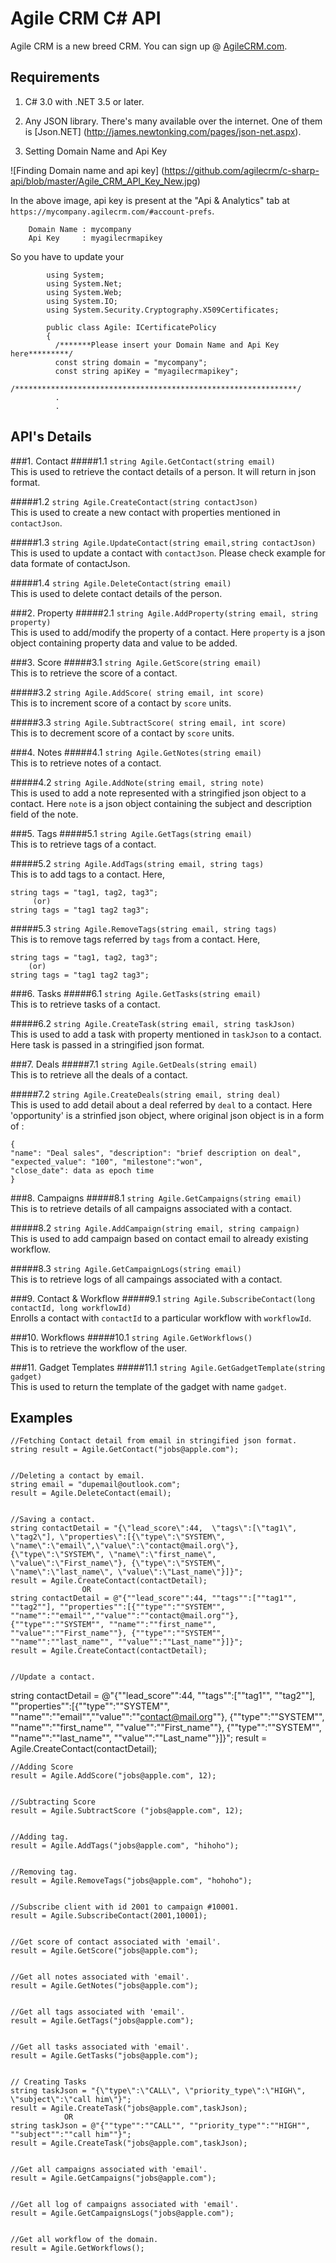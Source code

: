 Agile CRM C# API
================
Agile CRM is a new breed CRM. You can sign up @ [AgileCRM.com](https://www.agilecrm.com).  

Requirements
------------

1. C# 3.0 with .NET 3.5 or later.

2. Any JSON library. There's many available over the internet. One of them is [Json.NET] (http://james.newtonking.com/pages/json-net.aspx).

3. Setting Domain Name and Api Key

![Finding Domain name and api key] (https://github.com/agilecrm/c-sharp-api/blob/master/Agile_CRM_API_Key_New.jpg)

In the above image, api key is present at the "Api & Analytics" tab at `https://mycompany.agilecrm.com/#account-prefs`.

        Domain Name : mycompany
        Api Key     : myagilecrmapikey

So you have to update your

            using System;   
            using System.Net;   
            using System.Web;   
            using System.IO;   
            using System.Security.Cryptography.X509Certificates;   
   
            public class Agile: ICertificatePolicy    
            {   
              /*******Please insert your Domain Name and Api Key here*********/   
              const string domain = "mycompany";   
              const string apiKey = "myagilecrmapikey";   
              /***************************************************************/    
              .   
              .   



API's Details
-------------
###1. Contact 
#####1.1 `string Agile.GetContact(string email)`  
This is used to retrieve the contact details of a person. It will return in json format.

#####1.2 `string Agile.CreateContact(string contactJson)`  
This is used to create a new contact with properties mentioned in `contactJson`.

#####1.3 `string Agile.UpdateContact(string email,string contactJson)`
This is used to update a contact with `contactJson`. Please check example for data formate of contactJson.

#####1.4 `string Agile.DeleteContact(string email)`  
This is used to delete contact details of the person.

###2. Property
#####2.1 `string Agile.AddProperty(string email, string property)`  
This is used to add/modify the property of a contact. Here `property` is a json object containing property data and value to be added.

###3. Score
#####3.1 `string Agile.GetScore(string email)`  
This is to retrieve the score of a contact.

#####3.2 `string Agile.AddScore( string email, int score)`  
This is to increment score of a contact by `score` units.

#####3.3 `string Agile.SubtractScore( string email, int score)`  
This is to decrement score of a contact by `score` units.

###4. Notes
#####4.1 `string Agile.GetNotes(string email)`   
This is to retrieve notes of a contact.

#####4.2 `string Agile.AddNote(string email, string note)`   
This is used to add a note represented with a stringified json object to a contact. Here `note` is a json object containing the subject and description field of the note.

###5. Tags
#####5.1 `string Agile.GetTags(string email)`   
This is to retrieve tags of a contact.

#####5.2 `string Agile.AddTags(string email, string tags)`   
This is to add tags to a contact. Here,   

    string tags = "tag1, tag2, tag3";
         (or) 
    string tags = "tag1 tag2 tag3";

#####5.3 `string Agile.RemoveTags(string email, string tags)`   
This is to remove tags referred by `tags` from a contact. Here,   

    string tags = "tag1, tag2, tag3"; 
        (or)
    string tags = "tag1 tag2 tag3";

###6. Tasks
#####6.1 `string Agile.GetTasks(string email)`   
This is to retrieve tasks of a contact.

#####6.2 `string Agile.CreateTask(string email, string taskJson)`   
This is used to add a task with property mentioned in `taskJson` to a contact. Here task is passed in a stringified json format.

###7. Deals
#####7.1 `string Agile.GetDeals(string email)`   
This is to retrieve all the deals of a contact.

#####7.2 `string Agile.CreateDeals(string email, string deal)`   
This is used to add detail about a deal referred by `deal` to a contact. Here 'opportunity' is a strinfied json object, where original json object is in a form of :  
    
    {   
    "name": "Deal sales", "description": "brief description on deal",   
    "expected_value": "100", "milestone":"won",    
    "close_date": data as epoch time   
    }

###8. Campaigns
#####8.1 `string Agile.GetCampaigns(string email)`   
This is to retrieve details of all campaigns associated with a contact.

#####8.2 `string Agile.AddCampaign(string email, string campaign)`   
This is used to add campaign based on contact email to already existing workflow. 

#####8.3 `string Agile.GetCampaignLogs(string email)`   
This is to retrieve logs of all campaings associated with a contact.

###9. Contact & Workflow
#####9.1 `string Agile.SubscribeContact(long contactId, long workflowId)`   
Enrolls a contact with `contactId` to a particular workflow with `workflowId`.

###10. Workflows
#####10.1 `string Agile.GetWorkflows()`   
This is to retrieve the workflow of the user.

###11. Gadget Templates
#####11.1 `string Agile.GetGadgetTemplate(string gadget)`   
This is used to return the template of the gadget with name `gadget`.

Examples
--------

    //Fetching Contact detail from email in stringified json format.
    string result = Agile.GetContact("jobs@apple.com");
    
    
    //Deleting a contact by email.
    string email = "dupemail@outlook.com";
    result = Agile.DeleteContact(email);


    //Saving a contact.
    string contactDetail = "{\"lead_score\":44,  \"tags\":[\"tag1\", \"tag2\"], \"properties\":[{\"type\":\"SYSTEM\", \"name\":\"email\",\"value\":\"contact@mail.org\"}, {\"type\":\"SYSTEM\", \"name\":\"first_name\", \"value\":\"First_name\"}, {\"type\":\"SYSTEM\", \"name\":\"last_name\", \"value\":\"Last_name\"}]}";
    result = Agile.CreateContact(contactDetail);
                    OR
    string contactDetail = @"{""lead_score"":44, ""tags"":[""tag1"", ""tag2""], ""properties"":[{""type"":""SYSTEM"", ""name"":""email"",""value"":""contact@mail.org""}, {""type"":""SYSTEM"", ""name"":""first_name"", ""value"":""First_name""}, {""type"":""SYSTEM"", ""name"":""last_name"", ""value"":""Last_name""}]}";
    result = Agile.CreateContact(contactDetail);
    
    
    //Update a contact.
   string contactDetail = @"{""lead_score"":44, ""tags"":[""tag1"", ""tag2""], ""properties"":[{""type"":""SYSTEM"", ""name"":""email"",""value"":""contact@mail.org""}, {""type"":""SYSTEM"", ""name"":""first_name"", ""value"":""First_name""}, {""type"":""SYSTEM"", ""name"":""last_name"", ""value"":""Last_name""}]}";
    result = Agile.CreateContact(contactDetail);
    
    
    //Adding Score
    result = Agile.AddScore("jobs@apple.com", 12);


    //Subtracting Score
    result = Agile.SubtractScore ("jobs@apple.com", 12);


    //Adding tag.
    result = Agile.AddTags("jobs@apple.com", "hihoho");


    //Removing tag.
    result = Agile.RemoveTags("jobs@apple.com", "hohoho");


    //Subscribe client with id 2001 to campaign #10001.
    result = Agile.SubscribeContact(2001,10001);


    //Get score of contact associated with 'email'.
    result = Agile.GetScore("jobs@apple.com");


    //Get all notes associated with 'email'.
    result = Agile.GetNotes("jobs@apple.com");


    //Get all tags associated with 'email'.
    result = Agile.GetTags("jobs@apple.com");


    //Get all tasks associated with 'email'.
    result = Agile.GetTasks("jobs@apple.com");


    // Creating Tasks
    string taskJson = "{\"type\":\"CALL\", \"priority_type\":\"HIGH\", \"subject\":\"call him\"}";
    result = Agile.CreateTask("jobs@apple.com",taskJson);
                OR
    string taskJson = @"{""type"":""CALL"", ""priority_type"":""HIGH"", ""subject"":""call him""}";
    result = Agile.CreateTask("jobs@apple.com",taskJson);


    //Get all campaigns associated with 'email'.
    result = Agile.GetCampaigns("jobs@apple.com");


    //Get all log of campaigns associated with 'email'.
    result = Agile.GetCampaignsLogs("jobs@apple.com");


    //Get all workflow of the domain.
    result = Agile.GetWorkflows();

